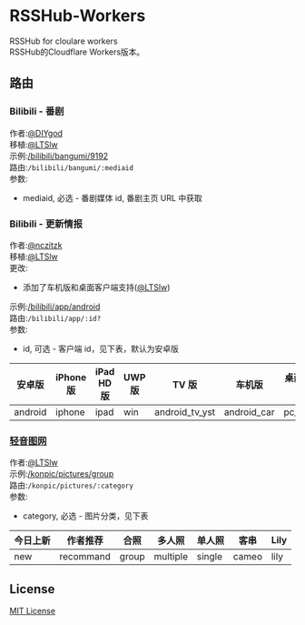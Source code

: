 # RSSHub-Workers

RSSHub for cloulare workers  
RSSHub的Cloudflare Workers版本。

## 路由

### Bilibili - 番剧

作者:[@DIYgod](https://github.com/DIYgod)  
移植:[@LTSlw](https://github.com/lw-tech-soft)  
示例:[/bilibili/bangumi/9192](/bilibili/bangumi/9192)  
路由:`/bilibili/bangumi/:mediaid`  
参数:

+ mediaid, 必选 - 番剧媒体 id, 番剧主页 URL 中获取

### Bilibili - 更新情报

作者:[@nczitzk](https://github.com/nczitzk)  
移植:[@LTSlw](https://github.com/lw-tech-soft)  
更改:

+ 添加了车机版和桌面客户端支持([@LTSlw](https://github.com/lw-tech-soft))

示例:[/bilibili/app/android](/bilibili/app/android)  
路由:`/bilibili/app/:id?`  
参数:

+ id, 可选 - 客户端 id，见下表，默认为安卓版

安卓版|iPhone 版|iPad HD 版|UWP 版|TV 版|车机版|桌面客户端
---|---|---|---|---|---|---
android|iphone|ipad|win|android_tv_yst|android_car|pc_client

### [轻音图网](https://picture.k-on.space/)

作者:[@LTSlw](https://github.com/lw-tech-soft)  
示例:[/konpic/pictures/group](/konpic/pictures/group)  
路由:`/konpic/pictures/:category`  
参数:

+ category, 必选 - 图片分类，见下表

今日上新|作者推荐|合照|多人照|单人照|客串|Lily
---|---|---|---|---|---|---
new|recommand|group|multiple|single|cameo|lily

## License

[MIT License](https://raw.githubusercontent.com/lw-tech-soft/RSSHub-Workers/main/LICENSE)
